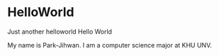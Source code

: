 # HelloWorld
Just another helloworld
Hello World

My name is Park-Jihwan. I am a computer science major at KHU UNV.
